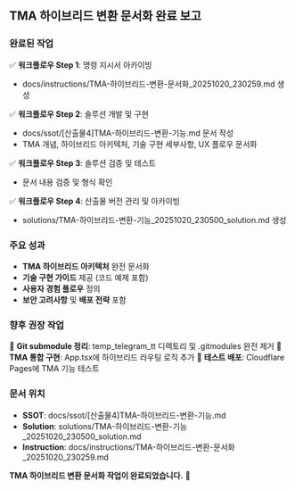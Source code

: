 ## TMA 하이브리드 변환 문서화 완료 보고

### 완료된 작업
✅ **워크플로우 Step 1**: 명령 지시서 아카이빙
- docs/instructions/TMA-하이브리드-변환-문서화_20251020_230259.md 생성

✅ **워크플로우 Step 2**: 솔루션 개발 및 구현  
- docs/ssot/[산출물4]TMA-하이브리드-변환-기능.md 문서 작성
- TMA 개념, 하이브리드 아키텍처, 기술 구현 세부사항, UX 플로우 문서화

✅ **워크플로우 Step 3**: 솔루션 검증 및 테스트
- 문서 내용 검증 및 형식 확인

✅ **워크플로우 Step 4**: 산출물 버전 관리 및 아카이빙
- solutions/TMA-하이브리드-변환-기능_20251020_230500_solution.md 생성

### 주요 성과
- **TMA 하이브리드 아키텍처** 완전 문서화
- **기술 구현 가이드** 제공 (코드 예제 포함)
- **사용자 경험 플로우** 정의
- **보안 고려사항** 및 **배포 전략** 포함

### 향후 권장 작업
🔄 **Git submodule 정리**: temp_telegram_tt 디렉토리 및 .gitmodules 완전 제거
🔄 **TMA 통합 구현**: App.tsx에 하이브리드 라우팅 로직 추가
🔄 **테스트 배포**: Cloudflare Pages에 TMA 기능 테스트

### 문서 위치
- **SSOT**: docs/ssot/[산출물4]TMA-하이브리드-변환-기능.md
- **Solution**: solutions/TMA-하이브리드-변환-기능_20251020_230500_solution.md
- **Instruction**: docs/instructions/TMA-하이브리드-변환-문서화_20251020_230259.md

**TMA 하이브리드 변환 문서화 작업이 완료되었습니다.** 🎉
